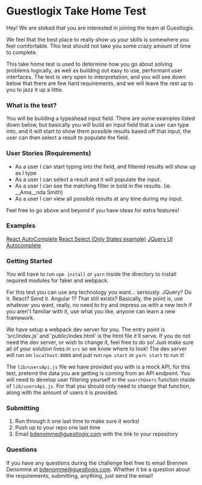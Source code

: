 # Guestlogix Take Home Test

Hey! We are stoked that you are interested in joining the team at Guestlogix.

We feel that the best place to really show us your skills is somewhere you feel comfortable. This test should not take you some crazy amount of time to complete.

This take home test is used to determine how you go about solving problems logically, as well as building out easy to use, performant user interfaces. The test is very open to interpretation, and you will see down below that there are few hard requirements, and we will leave the rest up to you to jazz it up a little.

### What is the test?

You will be building a typeahead input field. There are some examples listed down below, but basically you will build an input field that a user can type into, and it will start to show them possible results based off that input, the user can then select a result to populate the field.

### User Stories (Requirements)

- As a user I can start typing into the field, and filtered results will show up as I type
- As a user I can select a result and it will populate the input.
- As a user I can see the matching filter in bold in the results. (ie. __Ama__nda Smith)
- As a user I can view all possible results at any time during my input.

Feel free to go above and beyond if you have ideas for extra features!

### Examples

[React AutoComplete](https://reactcommunity.org/react-autocomplete/async-data/)
[React Select (Only States example)](http://jedwatson.github.io/react-select/)
[JQuery UI Autocomplete](https://jqueryui.com/autocomplete/)

### Getting Started

You will have to run `npm install` or `yarn` inside the directory to install required modules for faker and webpack.

For this test you can use any technology you want... seriously. JQuery? Do it. React? Send it. Angular 1? That still exists? Basically, the point is, use whatever you want, really, no need to try and impress us with a new tech if you aren't familiar with it, use what you like, anyone can learn a new framework.

We have setup a webpack dev server for you. The entry point is 'src/index.js' and 'public/index.html' is the html file it'll serve. If you do not need the dev server, or wish to change it, feel free to do so! Just make sure all of your solution lives in `src` so we know where to look! The dev server will run on `localhost:8080` and just run `npm start` or `yarn start` to run it!

The `lib/usersApi.js` file we have provided you with is a mock API, for this test, pretend the data you are getting is coming from an API endpoint. You will need to develop user filtering yourself in the `searchUsers` function inside of `lib/usersApi.js`. For that you should only need to change that function, along with the amount of users it is provided.

### Submitting

1. Run through it one last time to make sure it works!
2. Push up to your repo one last time
3. Email bdenomme@guestlogix.com with the link to your repository

### Questions

If you have any questions during the challenge feel free to email Brennen Denomme at bdenomme@guestlogix.com. Whether it be a question about the requirements, submitting, anything, just send the email!